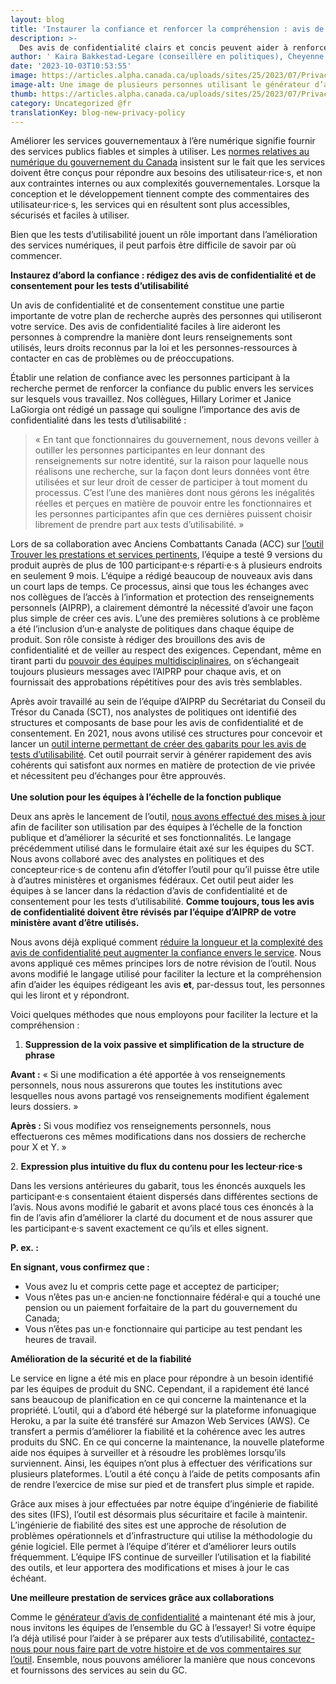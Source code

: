 ```yaml
---
layout: blog
title: 'Instaurer la confiance et renforcer la compréhension : avis de confidentialité et tests d’utilisabilité'
description: >-
  Des avis de confidentialité clairs et concis peuvent aider à renforcer la confiance et améliorer les services publics. Apprenez-en plus au sujet de l’outil qui aide les équipes à rédiger des avis de confidentialité clairs et faciles à comprendre pour les tests d’utilisabilité.
author: ' Kaira Bakkestad-Legare (conseillère en politiques), Cheyenne Arrowsmith (responsable de l’IFS), Omar Tehsin (développeur de logiciels) '
date: '2023-10-03T10:53:55'
image: https://articles.alpha.canada.ca/uploads/sites/25/2023/07/Privacy-Policy-Generator-tool-blog-FR.png
image-alt: Une image de plusieurs personnes utilisant le générateur d’avis de confidentialité dans diverses situations
thumb: https://articles.alpha.canada.ca/uploads/sites/25/2023/07/Privacy-Policy-Generator-tool-blog-FR.png
category: Uncategorized @fr
translationKey: blog-new-privacy-policy
---
```


<p>Améliorer les services gouvernementaux à l’ère numérique signifie fournir des services publics fiables et simples à utiliser. Les <a href="https://www.canada.ca/fr/gouvernement/systeme/gouvernement-numerique/normes-numeriques-gouvernement-canada.html" target="_blank" rel="noreferrer noopener">normes relatives au numérique du gouvernement du Canada</a> insistent sur le fait que les services doivent être conçus pour répondre aux besoins des utilisateur·rice·s, et non aux contraintes internes ou aux complexités gouvernementales. Lorsque la conception et le développement tiennent compte des commentaires des utilisateur·rice·s, les services qui en résultent sont plus accessibles, sécurisés et faciles à utiliser.&nbsp;</p>



<p>Bien que les tests d’utilisabilité jouent un rôle important dans l’amélioration des services numériques, il peut parfois être difficile de savoir par où commencer.</p>



<p><strong>Instaurez d’abord la confiance&nbsp;: rédigez des avis de confidentialité et de consentement pour les tests d’utilisabilité&nbsp;</strong></p>



<p>Un avis de confidentialité et de consentement constitue une partie importante de votre plan de recherche auprès des personnes qui utiliseront votre service. Des avis de confidentialité faciles à lire aideront les personnes à comprendre la manière dont leurs renseignements sont utilisés, leurs droits reconnus par la loi et les personnes-ressources à contacter en cas de problèmes ou de préoccupations.</p>



<p>Établir une relation de confiance avec les personnes participant à la recherche permet de renforcer la confiance du public envers les services sur lesquels vous travaillez. Nos collègues, Hillary Lorimer et Janice LaGiorgia ont rédigé un passage qui souligne l’importance des avis de confidentialité dans les tests d’utilisabilité&nbsp;:&nbsp;</p>



<blockquote class="wp-block-quote">
<p>«&nbsp;En tant que fonctionnaires du gouvernement, nous devons veiller à outiller les personnes participantes en leur donnant des renseignements sur notre identité, sur la raison pour laquelle nous réalisons une recherche, sur la façon dont leurs données vont être utilisées et sur leur droit de cesser de participer à tout moment du processus. C’est l’une des manières dont nous gérons les inégalités réelles et perçues en matière de pouvoir entre les fonctionnaires et les personnes participantes afin que ces dernières puissent choisir librement de prendre part aux tests d’utilisabilité.&nbsp;»</p>
</blockquote>



<p>Lors de sa collaboration avec Anciens Combattants Canada (ACC) sur <a href="https://benefits-avantages.veterans.gc.ca/?lng=fr" target="_blank" rel="noreferrer noopener">l’outil Trouver les prestations et services pertinents</a>, l’équipe a testé 9&nbsp;versions du produit auprès de plus de 100&nbsp;participant·e·s réparti·e·s à plusieurs endroits en seulement 9&nbsp;mois. L’équipe a rédigé beaucoup de nouveaux avis dans un court laps de temps. Ce processus, ainsi que tous les échanges avec nos collègues de l’accès à l’information et protection des renseignements personnels (AIPRP), a clairement démontré la nécessité d’avoir une façon plus simple de créer ces avis. L’une des premières solutions à ce problème a été l’inclusion d’un·e analyste de politiques dans chaque équipe de produit. Son rôle consiste à rédiger des brouillons des avis de confidentialité et de veiller au respect des exigences. Cependant, même en tirant parti du <a href="https://numerique.canada.ca/2020/10/22/mode-multijoueur-d%C3%A9bloqu%C3%A9-une-meilleure-collaboration-entre-concepteurs-d%C3%A9veloppeurs-et-chercheurs/" target="_blank" rel="noreferrer noopener">pouvoir des équipes multidisciplinaires</a>, on s’échangeait toujours plusieurs messages avec l’AIPRP pour chaque avis, et on fournissait des approbations répétitives pour des avis très semblables.&nbsp;</p>



<p>Après avoir travaillé au sein de l’équipe d’AIPRP du Secrétariat du Conseil du Trésor du Canada (SCT), nos analystes de politiques ont identifié des structures et composants de base pour les avis de confidentialité et de consentement. En 2021, nous avons utilisé ces structures pour concevoir et lancer un <a href="https://numerique.canada.ca/2021/06/30/des-avis-de-confidentialit%C3%A9-et-de-consentement-en-un-clin-d%C5%93il/" target="_blank" rel="noreferrer noopener">outil interne permettant de créer des gabarits pour les avis de tests d’utilisabilité</a>. Cet outil pourrait servir à générer rapidement des avis cohérents qui satisfont aux normes en matière de protection de vie privée et nécessitent peu d’échanges pour être approuvés.<br><br><strong>Une solution pour les équipes à l’échelle de la fonction publique </strong></p>



<p>Deux ans après le lancement de l’outil, <a href="https://simplify-privacy-statements.alpha.canada.ca/fr/" target="_blank" rel="noreferrer noopener">nous avons effectué des mises à jour</a> afin de faciliter son utilisation par des équipes à l’échelle de la fonction publique et d’améliorer la sécurité et ses fonctionnalités. Le langage précédemment utilisé dans le formulaire était axé sur les équipes du SCT. Nous avons collaboré avec des analystes en politiques et des concepteur·rice·s de contenu afin d’étoffer l’outil pour qu’il puisse être utile à d’autres ministères et organismes fédéraux. Cet outil peut aider les équipes à se lancer dans la rédaction d’avis de confidentialité et de consentement pour les tests d’utilisabilité. <strong>Comme toujours, tous les avis de confidentialité doivent être révisés par l’équipe d’AIPRP de votre ministère avant d’être utilisés.</strong></p>



<p>Nous avons déjà expliqué comment <a href="https://numerique.canada.ca/2023/01/26/r%C3%A9diger-des-avis-de-confidentialit%C3%A9-faciles-%C3%A0-lire-et-%C3%A0-comprendre/" target="_blank" rel="noreferrer noopener">réduire la longueur et la complexité des avis de confidentialité peut augmenter la confiance envers le service</a>. Nous avons appliqué ces mêmes principes lors de notre révision de l’outil. Nous avons modifié le langage utilisé pour faciliter la lecture et la compréhension afin d’aider les équipes rédigeant les avis <strong>et</strong>, par-dessus tout, les personnes qui les liront et y répondront.</p>



<p>Voici quelques méthodes que nous employons pour faciliter la lecture et la compréhension&nbsp;:</p>



<ol>
<li><strong>Suppression de la voix passive et simplification de la structure de phrase</strong></li>
</ol>



<p><strong>Avant&nbsp;:</strong> «&nbsp;Si une modification a été apportée à vos renseignements personnels, nous nous assurerons que toutes les institutions avec lesquelles nous avons partagé vos renseignements modifient également leurs dossiers.&nbsp;»</p>



<p><strong>Après&nbsp;:</strong> Si vous modifiez vos renseignements personnels, nous effectuerons ces mêmes modifications dans nos dossiers de recherche pour X et Y.&nbsp;»</p>



<p>2. <strong>Expression plus intuitive du flux du contenu pour les lecteur·rice·s</strong></p>



<p>Dans les versions antérieures du gabarit, tous les énoncés auxquels les participant·e·s consentaient étaient dispersés dans différentes sections de l’avis. Nous avons modifié le gabarit et avons placé tous ces énoncés à la fin de l’avis afin d’améliorer la clarté du document et de nous assurer que les participant·e·s savent exactement ce qu’ils et elles signent.&nbsp;</p>



<p><strong></strong><strong>P. ex.&nbsp;:&nbsp;</strong></p>



<p><strong>En signant, vous confirmez que&nbsp;:</strong></p>



<ul>
<li>Vous avez lu et compris cette page et acceptez de participer;</li>



<li>Vous n’êtes pas un·e ancien·ne fonctionnaire fédéral·e qui a touché une pension ou un paiement forfaitaire de la part du gouvernement du Canada;</li>



<li>Vous n’êtes pas un·e fonctionnaire qui participe au test pendant les heures de travail.</li>
</ul>



<p><strong>Amélioration de la sécurité et de la fiabilité&nbsp;</strong></p>



<p>Le service en ligne a été mis en place pour répondre à un besoin identifié par les équipes de produit du SNC. Cependant, il a rapidement été lancé sans beaucoup de planification en ce qui concerne la maintenance et la propriété. L’outil, qui a d’abord été hébergé sur la plateforme infonuagique Heroku, a par la suite été transféré sur Amazon Web Services (AWS). Ce transfert a permis d’améliorer la fiabilité et la cohérence avec les autres produits du SNC. En ce qui concerne la maintenance, la nouvelle plateforme aide nos équipes à surveiller et à résoudre les problèmes lorsqu’ils surviennent. Ainsi, les équipes n’ont plus à effectuer des vérifications sur plusieurs plateformes. L’outil a été conçu à l’aide de petits composants afin de rendre l’exercice de mise sur pied et de transfert plus simple et rapide.&nbsp;</p>



<p>Grâce aux mises à jour effectuées par notre équipe d’ingénierie de fiabilité des sites (IFS), l’outil est désormais plus sécuritaire et facile à maintenir. L’ingénierie de fiabilité des sites est une approche de résolution de problèmes opérationnels et d’infrastructure qui utilise la méthodologie du génie logiciel. Elle permet à l’équipe d’itérer et d’améliorer leurs outils fréquemment. L’équipe IFS continue de surveiller l’utilisation et la fiabilité des outils, et leur apportera des modifications et mises à jour le cas échéant.</p>



<p><strong>Une meilleure prestation de services grâce aux collaborations&nbsp;</strong></p>



<p>Comme le <a href="https://simplify-privacy-statements.alpha.canada.ca/fr/" target="_blank" rel="noreferrer noopener">générateur d’avis de confidentialité</a> a maintenant été mis à jour, nous invitons les équipes de l’ensemble du GC à l’essayer! Si votre équipe l’a déjà utilisé pour l’aider à se préparer aux tests d’utilisabilité, <a href="mailto:cds-snc@servicecanada.gc.ca" target="_blank" rel="noreferrer noopener">contactez-nous pour nous faire part de votre histoire et de vos commentaires sur l’outil</a>. Ensemble, nous pouvons améliorer la manière que nous concevons et fournissons des services au sein du GC.<br></p>



<p></p>

